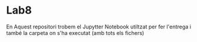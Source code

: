 # Lab8
En Aquest repositori trobem el Jupytter Notebook utiltzat per fer l'entrega i també la carpeta on s'ha executat (amb tots els fichers)
